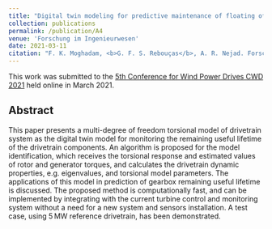 ```yaml
---
title: "Digital twin modeling for predictive maintenance of floating offshore wind turbine drivetrains"
collection: publications
permalink: /publication/A4
venue: 'Forschung im Ingenieurwesen'
date: 2021-03-11
citation: "F. K. Moghadam, <b>G. F. S. Rebouças</b>, A. R. Nejad. Forschung im Ingenieurwesen"
---
```


This work was submitted to the [5th Conference for Wind Power Drives CWD 2021](https://express.converia.de/frontend/index.php?folder_id=3133) held online in March 2021.

## Abstract
This paper presents a multi-degree of freedom torsional model of drivetrain system as the digital twin model for monitoring the remaining useful lifetime of the drivetrain components. An algorithm is proposed for the model identification, which receives the torsional response and estimated values of rotor and generator torques, and calculates the drivetrain dynamic properties, e.g. eigenvalues, and torsional model parameters. The applications of this model in prediction of gearbox remaining useful lifetime is discussed. The proposed method is computationally fast, and can be implemented by integrating with the current turbine control and monitoring system without a need for a new system and sensors installation. A test case, using 5 MW reference drivetrain, has been demonstrated.
